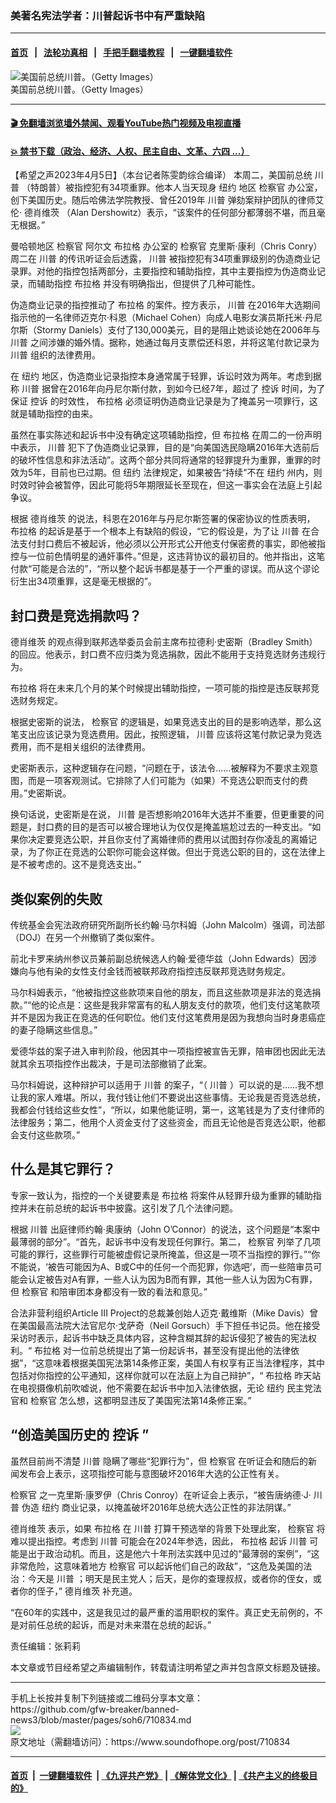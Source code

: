 ### 美著名宪法学者：川普起诉书中有严重缺陷
------------------------

#### [首页](https://github.com/gfw-breaker/banned-news3/blob/master/README.md) &nbsp;&nbsp;|&nbsp;&nbsp; [法轮功真相](https://github.com/begood0513/basic/blob/master/README.md)  &nbsp;&nbsp;|&nbsp;&nbsp; [手把手翻墙教程](https://github.com/gfw-breaker/guides/wiki)  &nbsp;&nbsp;|&nbsp;&nbsp; [一键翻墙软件](https://github.com/gfw-breaker/nogfw/blob/master/README.md)  



<div><img alt="美国前总统川普。（Getty Images）" src="https://img.soundofhope.org/2023-04/1680594597771.jpg"/>
<br/><figcaption class="caption">
 美国前总统川普。（Getty Images）
</figcaption></div><hr/>

#### [ 🎬  免翻墙浏览墙外禁闻、观看YouTube热门视频及电视直播](https://github.com/gfw-breaker/HelloWorld)

#### [ 💥  禁书下载（政治、经济、人权、民主自由、文革、六四 ...）](https://github.com/gfw-breaker/books/blob/master/README.md)

<div><div class="Content__Wrapper sc-1bvya0-0 elmmKw article_body" data-checkusr="" itemprop="articleBody">
 <div id="post_place_1">
 </div>
 <p class="meta-top">
  <span class="meta">
   【希望之声2023年4月5日】（本台记者陈雯韵综合编译）
  </span>
  本周二，美国前总统
  <ok href="/term/1041">
   川普
  </ok>
  （特朗普）被指控犯有34项重罪。他本人当天现身
  <ok href="/term/9591">
   纽约
  </ok>
  地区
  <ok href="/term/61762">
   检察官
  </ok>
  办公室，创下美国历史。随后哈佛法学院教授、曾任2019年
  <ok href="/term/1041">
   川普
  </ok>
  弹劾案辩护团队的律师艾伦·
  <ok href="/term/422791">
   德肖维茨
  </ok>
  （Alan Dershowitz）表示，“该案件的任何部分都薄弱不堪，而且毫无根据。”
 </p>
 <p>
  曼哈顿地区
  <ok href="/term/61762">
   检察官
  </ok>
  阿尔文
  <ok href="/term/5412">
   布拉格
  </ok>
  办公室的
  <ok href="/term/61762">
   检察官
  </ok>
  克里斯·康利（Chris Conry）周二在
  <ok href="/term/1041">
   川普
  </ok>
  的传讯听证会后透露，
  <ok href="/term/1041">
   川普
  </ok>
  被指控犯有34项重罪级别的伪造商业记录罪。对他的指控包括两部分，主要指控和辅助指控，其中主要指控为伪造商业记录，而辅助指控
  <ok href="/term/5412">
   布拉格
  </ok>
  并没有明确指出，但提供了几种可能性。
 </p>
 <p>
  伪造商业记录的指控推动了
  <ok href="/term/5412">
   布拉格
  </ok>
  的案件。控方表示，
  <ok href="/term/1041">
   川普
  </ok>
  在2016年大选期间指示他的一名律师迈克尔·科恩（Michael Cohen）向成人电影女演员斯托米·丹尼尔斯（Stormy Daniels）支付了130,000美元，目的是阻止她谈论她在2006年与
  <ok href="/term/1041">
   川普
  </ok>
  之间涉嫌的婚外情。据称，她通过每月支票偿还科恩，并将这笔付款记录为
  <ok href="/term/1041">
   川普
  </ok>
  组织的法律费用。
 </p>
 <p>
  在
  <ok href="/term/9591">
   纽约
  </ok>
  地区，伪造商业记录指控本身通常属于轻罪，诉讼时效为两年。考虑到据称
  <ok href="/term/1041">
   川普
  </ok>
  据曾在2016年向丹尼尔斯付款，到如今已经7年，超过了
  <ok href="/term/627762">
   控诉
  </ok>
  时间，为了保证
  <ok href="/term/627762">
   控诉
  </ok>
  的时效性，
  <ok href="/term/5412">
   布拉格
  </ok>
  必须证明伪造商业记录是为了掩盖另一项罪行，这就是辅助指控的由来。
 </p>
 <p>
  虽然在事实陈述和起诉书中没有确定这项辅助指控，但
  <ok href="/term/5412">
   布拉格
  </ok>
  在周二的一份声明中表示，
  <ok href="/term/1041">
   川普
  </ok>
  犯下了伪造商业记录罪，目的是“向美国选民隐瞒2016年大选前后的破坏性信息和非法活动”。这两个部分共同将通常的轻罪提升为重罪，重罪的时效为5年，目前也已过期。但
  <ok href="/term/9591">
   纽约
  </ok>
  法律规定，如果被告“持续”不在
  <ok href="/term/9591">
   纽约
  </ok>
  州内，则时效时钟会被暂停，因此可能将5年期限延长至现在，但这一事实会在法庭上引起争议。
 </p>
 <p>
  根据
  <ok href="/term/422791">
   德肖维茨
  </ok>
  的说法，科恩在2016年与丹尼尔斯签署的保密协议的性质表明，
  <ok href="/term/5412">
   布拉格
  </ok>
  的起诉是基于一个根本上有缺陷的假设，“它的假设是，为了让
  <ok href="/term/1041">
   川普
  </ok>
  在合法支付封口费后不被起诉，他必须以公开形式公开他支付保密费的事实，即他被指控与一位前色情明星的通奸事件。”但是，这违背协议的最初目的。他并指出，这笔付款“可能是合法的”，“所以整个起诉书都是基于一个严重的谬误。而从这个谬论衍生出34项重罪，这是毫无根据的”。
 </p>
 <h2>
  封口费是竞选捐款吗？
 </h2>
 <p>
  <ok href="/term/422791">
   德肖维茨
  </ok>
  的观点得到联邦选举委员会前主席布拉德利·史密斯（Bradley Smith）的回应。他表示，封口费不应归类为竞选捐款，因此不能用于支持竞选财务违规行为。
 </p>
 <p>
  <ok href="/term/5412">
   布拉格
  </ok>
  将在未来几个月的某个时候提出辅助指控，一项可能的指控是违反联邦竞选财务规定。
 </p>
 <p>
  根据史密斯的说法，
  <ok href="/term/61762">
   检察官
  </ok>
  的逻辑是，如果竞选支出的目的是影响选举，那么这笔支出应该记录为竞选费用。因此，按照逻辑，
  <ok href="/term/1041">
   川普
  </ok>
  应该将这笔付款记录为竞选费用，而不是相关组织的法律费用。
 </p>
 <p>
  史密斯表示，这种逻辑存在问题，“问题在于，该法令……被解释为不要求主观意图，而是一项客观测试。它排除了人们可能为（如果）不竞选公职而支付的费用。”史密斯说。
 </p>
 <p>
  换句话说，史密斯是在说，
  <ok href="/term/1041">
   川普
  </ok>
  是否想影响2016年大选并不重要，但更重要的问题是，封口费的目的是否可以被合理地认为仅仅是掩盖尴尬过去的一种支出。“如果你决定要竞选公职，并且你支付了离婚律师的费用以试图封存你凌乱的离婚记录，为了你正在竞选的公职你可能会这样做。但出于竞选公职的目的，这在法律上是不被考虑的。这不是竞选支出。”
 </p>
 <h2>
  类似案例的失败
 </h2>
 <p>
  传统基金会宪法政府研究所副所长约翰·马尔科姆（John Malcolm）强调，司法部（DOJ）在另一个州撤销了类似案件。
 </p>
 <p>
  前北卡罗来纳州参议员兼前副总统候选人约翰·爱德华兹（John Edwards）因涉嫌向与他有染的女性支付金钱而被联邦政府指控违反联邦竞选财务规定。
 </p>
 <p>
  马尔科姆表示，“他被指控这些款项来自他的朋友，而且这些款项是非法的竞选捐款。”“他的论点是：这些是我非常富有的私人朋友支付的款项，他们支付这笔款项并不是因为我正在竞选的任何职位。他们支付这笔费用是因为我想向当时身患癌症的妻子隐瞒这些信息。”
 </p>
 <p>
  爱德华兹的案子进入审判阶段，他因其中一项指控被宣告无罪，陪审团也因此无法就其余五项指控作出裁决，于是司法部撤销了此案。
 </p>
 <p>
  马尔科姆说，这种辩护可以适用于
  <ok href="/term/1041">
   川普
  </ok>
  的案子，“（
  <ok href="/term/1041">
   川普
  </ok>
  ）可以说的是……我不想让我的家人难堪。所以，我付钱让他们不要说出这些事情。无论我是否竞选总统，我都会付钱给这些女性”，“所以，如果他能证明，第一，这笔钱是为了支付律师的法律服务；第二，他用个人资金支付了这些资金，而且无论他是否竞选公职，他都会支付这些款项。”
 </p>
 <h2>
  什么是其它罪行？
 </h2>
 <p>
  专家一致认为，指控的一个关键要素是
  <ok href="/term/5412">
   布拉格
  </ok>
  将案件从轻罪升级为重罪的辅助指控并未在前总统的起诉书中披露。这引发了几个法律问题。
 </p>
 <p>
  根据
  <ok href="/term/1041">
   川普
  </ok>
  出庭律师约翰·奥康纳（John O’Connor）的说法，这个问题是“本案中最薄弱的部分”。“首先，起诉书中没有发现任何罪行。第二，
  <ok href="/term/61762">
   检察官
  </ok>
  列举了几项可能的罪行，这些罪行可能被虚假记录所掩盖，但这是一项不当指控的罪行。”“你不能说，‘被告可能因为A、B或C中的任何一个而犯罪，你选吧’，而一些陪审员可能会认定被告对A有罪，一些人认为因为B而有罪，其他一些人认为因为C有罪，但
  <ok href="/term/61762">
   检察官
  </ok>
  和陪审团本身都没有一致的看法和意见。”
 </p>
 <p>
  合法非营利组织Article III Project的总裁兼创始人迈克·戴维斯（Mike Davis）曾在美国最高法院大法官尼尔·戈萨奇（Neil Gorsuch）手下担任书记员。他在接受采访时表示，起诉书中缺乏具体内容，这种含糊其辞的起诉侵犯了被告的宪法权利。“
  <ok href="/term/5412">
   布拉格
  </ok>
  对一位前总统提出了第一份起诉书，甚至没有提出他的法律依据”，“这意味着根据美国宪法第14条修正案，美国人有权享有正当法律程序，其中包括对你指控的公平通知，这样你就可以在法庭上为自己辩护”，“
  <ok href="/term/5412">
   布拉格
  </ok>
  昨天站在电视摄像机前吹嘘说，他不需要在起诉书中加入法律依据，无论
  <ok href="/term/9591">
   纽约
  </ok>
  民主党法官和
  <ok href="/term/61762">
   检察官
  </ok>
  怎么想，这都明显违反了美国宪法第14条修正案。”
 </p>
 <h2>
  “创造美国历史的
  <ok href="/term/627762">
   控诉
  </ok>
  ”
 </h2>
 <p>
  虽然目前尚不清楚
  <ok href="/term/1041">
   川普
  </ok>
  隐瞒了哪些“犯罪行为”，但
  <ok href="/term/61762">
   检察官
  </ok>
  在听证会和随后的新闻发布会上表示，这项指控可能与意图破坏2016年大选的公正性有关。
 </p>
 <p>
  <ok href="/term/61762">
   检察官
  </ok>
  之一克里斯·康罗伊（Chris Conroy）在听证会上表示，“被告唐纳德·J·
  <ok href="/term/1041">
   川普
  </ok>
  伪造
  <ok href="/term/9591">
   纽约
  </ok>
  商业记录，以掩盖破坏2016年总统大选公正性的非法阴谋。”
 </p>
 <p>
  <ok href="/term/422791">
   德肖维茨
  </ok>
  表示，如果
  <ok href="/term/5412">
   布拉格
  </ok>
  在
  <ok href="/term/1041">
   川普
  </ok>
  打算干预选举的背景下处理此案，
  <ok href="/term/61762">
   检察官
  </ok>
  将难以提出指控。考虑到
  <ok href="/term/1041">
   川普
  </ok>
  可能会在2024年参选，因此，
  <ok href="/term/5412">
   布拉格
  </ok>
  起诉
  <ok href="/term/1041">
   川普
  </ok>
  可能是出于政治动机。而且，这是他六十年刑法实践中见过的“最薄弱的案例”，“这非常危险，这意味着地方
  <ok href="/term/61762">
   检察官
  </ok>
  可以起诉他们自己的政敌”，“这危及美国的法治：今天是
  <ok href="/term/1041">
   川普
  </ok>
  ；明天是民主党人；后天，是你的查理叔叔，或者你的侄女，或者你的侄子，”
  <ok href="/term/422791">
   德肖维茨
  </ok>
  补充道。
 </p>
 <p>
  “在60年的实践中，这是我见过的最严重的滥用职权的案件。真正史无前例的，不是对前任总统的起诉，而是对未来潜在总统的起诉。”
 </p>
 <p class="meta-btm">
  责任编辑：张莉莉
 </p>
 <p class="meta-btm">
  本文章或节目经希望之声编辑制作，转载请注明希望之声并包含原文标题及链接。
 </p>
</div>
</div>
<hr/>
手机上长按并复制下列链接或二维码分享本文章：<br/>
https://github.com/gfw-breaker/banned-news3/blob/master/pages/soh6/710834.md <br/>
<a href='https://github.com/gfw-breaker/banned-news3/blob/master/pages/soh6/710834.md'><img src='https://github.com/gfw-breaker/banned-news3/blob/master/pages/soh6/710834.md.png'/></a> <br/>
原文地址（需翻墙访问）：https://www.soundofhope.org/post/710834


------------------------
#### [首页](https://github.com/gfw-breaker/banned-news3/blob/master/README.md) &nbsp;|&nbsp; [一键翻墙软件](https://github.com/gfw-breaker/nogfw/blob/master/README.md) &nbsp;| [《九评共产党》](https://github.com/gfw-breaker/9ping.md/blob/master/README.md#九评之一评共产党是什么) | [《解体党文化》](https://github.com/gfw-breaker/jtdwh.md/blob/master/README.md) | [《共产主义的终极目的》](https://github.com/gfw-breaker/gczydzjmd.md/blob/master/README.md)


<img src='http://gfw-breaker.win/banned-news3/pages/soh6/710834.md' width='0px' height='0px'/>
